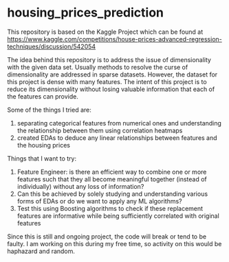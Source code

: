 # housing_prices_prediction

This repository is based on the Kaggle Project which can be found at https://www.kaggle.com/competitions/house-prices-advanced-regression-techniques/discussion/542054

The idea behind this repository is to address the issue of dimensionality with the given data set.
Usually methods to resolve the curse of dimensionality are addressed in sparse datasets. However, 
the dataset for this project is dense with many features. 
The intent of this project is to reduce its dimensionality without losing valuable information that each
of the features can provide. 

Some of the things I tried are:
1. separating categorical features from numerical ones and understanding the relationship
between them using correlation heatmaps
2. created EDAs to deduce any linear relationships between features and the housing prices

Things that I want to try:
1. Feature Engineer: is  there an efficient way to combine one or more features such that
they all become meaningful together (instead of individually) without any loss of information?
2. Can this be achieved by solely studying and understanding various forms of EDAs or
do we want to apply any ML algorithms?
3. Test this using Boosting algorithms to check if these replacement features are
informative while being sufficiently correlated with original features

Since this is still and ongoing project, the code will break or tend to be faulty. 
I am working on this during my free time, so activity on this would be haphazard and random.


